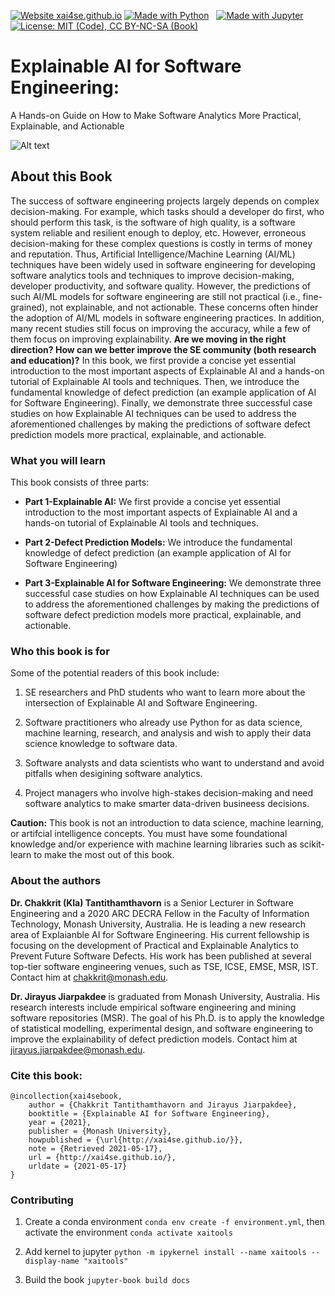 [![Website xai4se.github.io](https://img.shields.io/website-up-down-green-red/https/xai4se.github.io.svg)](https://xai4se.github.io)
[![Made with Python](https://img.shields.io/badge/Made%20with-Python-blue.svg)](https://www.python.org/)
&nbsp;
[![Made with Jupyter](https://img.shields.io/badge/Made%20with-Jupyter-orange.svg)](https://www.jupyter.org/)
&nbsp;
[![License: MIT (Code), CC BY-NC-SA (Book)](https://img.shields.io/badge/License-MIT_(Code),_CC_BY--NC--SA_4.0_(Book)-blue.svg)](https://github.com/xai4se/xai4se.github.io/blob/master/LICENSE.md)

# Explainable AI for Software Engineering: 

A Hands-on Guide on How to Make Software Analytics More Practical, Explainable, and Actionable


![Alt text](https://xai4se.github.io/_images/front-banner.png?raw=true "Book Cover")


## About this Book

The success of software engineering projects largely depends on complex decision-making. For example, which tasks should a developer do first, who should perform this task, is the software of high quality, is a software system reliable and resilient enough to deploy, etc. However, erroneous decision-making for these complex questions is costly in terms of money and reputation. Thus, Artificial Intelligence/Machine Learning (AI/ML) techniques have been widely used in software engineering for developing software analytics tools and techniques to improve decision-making, developer productivity, and software quality. However, the predictions of such AI/ML models for software engineering are still not practical (i.e., fine-grained), not explainable, and not actionable. These concerns often hinder the adoption of AI/ML models in software engineering practices. In addition, many recent studies still focus on improving the accuracy, while a few of them focus on improving explainability. **Are we moving in the right direction? How can we better improve the SE community (both research and education)?** In this book, we first provide a concise yet essential introduction to the most important aspects of Explainable AI and a hands-on tutorial of Explainable AI tools and techniques. Then, we introduce the fundamental knowledge of defect prediction (an example application of AI for Software Engineering). Finally, we demonstrate three successful case studies on how Explainable AI techniques can be used to address the aforementioned challenges by making the predictions of software defect prediction models more practical, explainable, and actionable.

### What you will learn

This book consists of three parts:

* **Part 1-Explainable AI:** We first provide a concise yet essential introduction to the most important aspects of Explainable AI and a hands-on tutorial of Explainable AI tools and techniques.

* **Part 2-Defect Prediction Models:** We introduce the fundamental knowledge of defect prediction (an example application of AI for Software Engineering)

* **Part 3-Explainable AI for Software Engineering:** We demonstrate three successful case studies on how Explainable AI techniques can be used to address the aforementioned challenges by making the predictions of software defect prediction models more practical, explainable, and actionable.

 
### Who this book is for

Some of the potential readers of this book include:

1. SE researchers and PhD students who want to learn more about the intersection of Explainable AI and Software Engineering.

2. Software practitioners who already use Python for as data science, machine learning, research, and analysis and wish to apply their data science knowledge to software data.

3. Software analysts and data scientists who want to understand and avoid pitfalls when desigining software analytics.

4. Project managers who involve high-stakes decision-making and need software analytics to make smarter data-driven busineess decisions.

**Caution:** This book is not an introduction to data science, machine learning, or artifcial intelligence concepts. You must have some foundational knowledge and/or experience with machine learning libraries such as scikit-learn to make the most out of this book.

### About the authors

**Dr. Chakkrit (Kla) Tantithamthavorn** is a Senior Lecturer in Software Engineering and a 2020 ARC DECRA Fellow in the Faculty of Information Technology, Monash University, Australia. He is leading a new research area of Explaianble AI for Software Engineering. His current fellowship is focusing on the development of Practical and Explainable Analytics to Prevent Future Software Defects. His work has been published at several top-tier software engineering venues, such as TSE, ICSE, EMSE, MSR, IST. Contact him at chakkrit@monash.edu.

**Dr. Jirayus Jiarpakdee** is graduated from Monash University, Australia. His research interests include empirical software engineering and mining software repositories (MSR). The goal of his Ph.D. is to apply the knowledge of statistical modelling, experimental design, and software engineering to improve the explainability of defect prediction models. Contact him at jirayus.jiarpakdee@monash.edu.


### Cite this book:

```
@incollection{xai4sebook,
    author = {Chakkrit Tantithamthavorn and Jirayus Jiarpakdee},
    booktitle = {Explainable AI for Software Engineering},
    year = {2021},
    publisher = {Monash University},
    howpublished = {\url{http://xai4se.github.io/}},
    note = {Retrieved 2021-05-17},
    url = {http://xai4se.github.io/},
    urldate = {2021-05-17}
}
```

### Contributing

1. Create a conda environment ```conda env create -f environment.yml```, then activate the environment ```conda activate xaitools```

2. Add kernel to jupyter ```python -m ipykernel install --name xaitools --display-name "xaitools"```

3. Build the book ```jupyter-book build docs```

